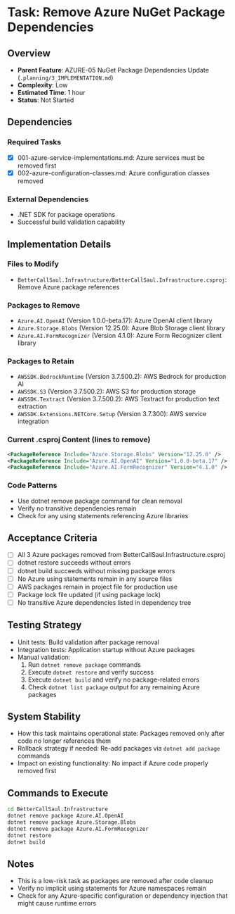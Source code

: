 # Task: Remove Azure NuGet Package Dependencies

## Overview
- **Parent Feature**: AZURE-05 NuGet Package Dependencies Update (`.planning/3_IMPLEMENTATION.md`)
- **Complexity**: Low
- **Estimated Time**: 1 hour
- **Status**: Not Started

## Dependencies
### Required Tasks
- [x] 001-azure-service-implementations.md: Azure services must be removed first
- [x] 002-azure-configuration-classes.md: Azure configuration classes removed

### External Dependencies
- .NET SDK for package operations
- Successful build validation capability

## Implementation Details
### Files to Modify
- `BetterCallSaul.Infrastructure/BetterCallSaul.Infrastructure.csproj`: Remove Azure package references

### Packages to Remove
- `Azure.AI.OpenAI` (Version 1.0.0-beta.17): Azure OpenAI client library
- `Azure.Storage.Blobs` (Version 12.25.0): Azure Blob Storage client library
- `Azure.AI.FormRecognizer` (Version 4.1.0): Azure Form Recognizer client library

### Packages to Retain
- `AWSSDK.BedrockRuntime` (Version 3.7.500.2): AWS Bedrock for production AI
- `AWSSDK.S3` (Version 3.7.500.2): AWS S3 for production storage
- `AWSSDK.Textract` (Version 3.7.500.2): AWS Textract for production text extraction
- `AWSSDK.Extensions.NETCore.Setup` (Version 3.7.300): AWS service integration

### Current .csproj Content (lines to remove)
```xml
<PackageReference Include="Azure.Storage.Blobs" Version="12.25.0" />
<PackageReference Include="Azure.AI.OpenAI" Version="1.0.0-beta.17" />
<PackageReference Include="Azure.AI.FormRecognizer" Version="4.1.0" />
```

### Code Patterns
- Use dotnet remove package command for clean removal
- Verify no transitive dependencies remain
- Check for any using statements referencing Azure libraries

## Acceptance Criteria
- [ ] All 3 Azure packages removed from BetterCallSaul.Infrastructure.csproj
- [ ] dotnet restore succeeds without errors
- [ ] dotnet build succeeds without missing package errors
- [ ] No Azure using statements remain in any source files
- [ ] AWS packages remain in project file for production use
- [ ] Package lock file updated (if using package lock)
- [ ] No transitive Azure dependencies listed in dependency tree

## Testing Strategy
- Unit tests: Build validation after package removal
- Integration tests: Application startup without Azure packages
- Manual validation:
  1. Run `dotnet remove package` commands
  2. Execute `dotnet restore` and verify success
  3. Execute `dotnet build` and verify no package-related errors
  4. Check `dotnet list package` output for any remaining Azure packages

## System Stability
- How this task maintains operational state: Packages removed only after code no longer references them
- Rollback strategy if needed: Re-add packages via `dotnet add package` commands
- Impact on existing functionality: No impact if Azure code properly removed first

## Commands to Execute
```bash
cd BetterCallSaul.Infrastructure
dotnet remove package Azure.AI.OpenAI
dotnet remove package Azure.Storage.Blobs
dotnet remove package Azure.AI.FormRecognizer
dotnet restore
dotnet build
```

## Notes
- This is a low-risk task as packages are removed after code cleanup
- Verify no implicit using statements for Azure namespaces remain
- Check for any Azure-specific configuration or dependency injection that might cause runtime errors